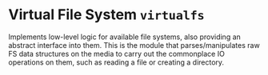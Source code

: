 # Virtual File System `virtualfs`

Implements low-level logic for available file systems, also providing an abstract interface into them. This is the module that parses/manipulates raw FS data structures on the media to carry out the commonplace IO operations on them, such as reading a file or creating a directory.
